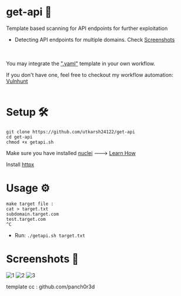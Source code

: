 # get-api 🎯
Template based scanning for API endpoints for further exploitation
- Detecting API endpoints for multiple domains. Check [Screenshots](https://github.com/utkarsh24122/get-api#screenshots-)

<br/><br/>
You may integrate the [".yaml"](https://github.com/utkarsh24122/get-api/blob/main/api_endpoints.yaml) template in your own workflow.

If you don't have one, feel free to checkout my workflow automation: [Vulnhunt](https://github.com/utkarsh24122/VulnHunt)
<br/><br/>

# Setup 🛠
```
git clone https://github.com/utkarsh24122/get-api
cd get-api
chmod +x getapi.sh
```
Make sure you have installed [nuclei](https://github.com/projectdiscovery/nuclei) ---> [Learn How](https://github.com/projectdiscovery/nuclei#install-nuclei)

Install [httpx](https://github.com/projectdiscovery/httpx)

# Usage ⚙
```
make target file :
cat > target.txt
subdomain.target.com
test.target.com
^C
```
- Run:
 ``` ./getapi.sh target.txt ```
 
 # Screenshots 📸
![1](https://user-images.githubusercontent.com/54320208/131228303-b43a74b8-e23c-4032-a85f-670440afc9c4.PNG)
![2](https://user-images.githubusercontent.com/54320208/131228408-acebd3bd-7342-44e3-aada-14849878c1df.PNG)
![3](https://user-images.githubusercontent.com/54320208/131228484-35a10f4c-64d4-4f50-83e4-31ef2193b42b.PNG)


template cc : github.com/panch0r3d
